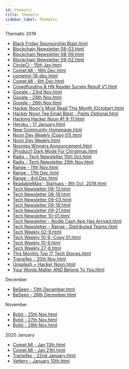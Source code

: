 ```yaml
---
id: thematic
title: Thematic
sidebar_label: Thematic
---
```


Thematic
2019
* [Black Friday Sponsorship Blast.html](/newsletters/html/Thematic/2019/Black%20Friday%20Sponsorship%20Blast.html)
* [Blockchain Newsletter 08-03.html](/newsletters/html/Thematic/2019/Blockchain%20Newsletter%2008-03.html)
* [Blockchain Newsletter 08-09.html](/newsletters/html/Thematic/2019/)
* [Blockchain Newsletter 09-02.html](/newsletters/html/Thematic/2019/)
* [CircleCI - 15th Jan.html](/newsletters/html/Thematic/2019/)
* [Comet.Ml - 16th Dec.html](/newsletters/html/Thematic/2019/)
* [cometml-18-dec.html](/newsletters/html/Thematic/2019/)
* [Comet.Ml - 6th Dec.html](/newsletters/html/Thematic/2019/)
* [Crowdfunding & HN Reader Survey Result V1.html](/newsletters/html/Thematic/2019/)
* [Google - 23rd Nov.html](/newsletters/html/Thematic/2019/)
* [Google - 24th Nov.html](/newsletters/html/Thematic/2019/)
* [Google - 26th Nov.html](/newsletters/html/Thematic/2019/)
* [Hacker Noon's Most Read This Month (October).html](/newsletters/html/Thematic/2019/)
* [Hacker Noon Tee Email Blast - Pants Optional.html](/newsletters/html/Thematic/2019/)
* [Hacking Hacker Noon #1 9-11.html](/newsletters/html/Thematic/2019/)
* [Heroku - 17 January.html](/newsletters/html/Thematic/2019/)
* [New Community Homepage.html](/newsletters/html/Thematic/2019/)
* [Noon Dev Weekly (Copy 01).html](/newsletters/html/Thematic/2019/)
* [Noon Dev Weekly.html](/newsletters/html/Thematic/2019/)
* [Noonies Winners Announcement.html](/newsletters/html/Thematic/2019/)
* [[Product] Dark Mode For Christmas.html](/newsletters/html/Thematic/2019/)
* [Radix - Tech Newsletter 15th Oct.html](/newsletters/html/Thematic/2019/)
* [Radix - Tech Newsletter 29th Nov.html](/newsletters/html/Thematic/2019/)
* [Range - 11th Nov.html](/newsletters/html/Thematic/2019/)
* [Range - 17th Dec.html](/newsletters/html/Thematic/2019/)
* [Range - 4rd Dec.html](/newsletters/html/Thematic/2019/)
* [ReadableMag - Startups - 9th Oct, 2019.html](/newsletters/html/Thematic/2019/)
* [Tech Newsletter 08-13.html](/newsletters/html/Thematic/2019/)
* [Tech Newsletter 08-19.html](/newsletters/html/Thematic/2019/)
* [Tech Newsletter 09-03.html](/newsletters/html/Thematic/2019/)
* [Tech Newsletter 09-18.html](/newsletters/html/Thematic/2019/)
* [Tech Newsletter 09-21.html](/newsletters/html/Thematic/2019/)
* [Tech Newsletter 10-01.html](/newsletters/html/Thematic/2019/)
* [Tech Newsletter - Nodle Cash App Has Arrived.html](/newsletters/html/Thematic/2019/)
* [Tech Newsletter - Range - Distributed Teams.html](/newsletters/html/Thematic/2019/)
* [Tech Weekly 02-9.html](/newsletters/html/Thematic/2019/)
* [Tech Weekly 10-9 -Copy 01.html](/newsletters/html/Thematic/2019/)
* [Tech Weekly 10-9.html](/newsletters/html/Thematic/2019/)
* [ Tech Weekly 27-8.html](/newsletters/html/Thematic/2019/)
* [This Months Top 17 Tech Stories.html](/newsletters/html/Thematic/2019/)
* [Transifex - 20th Nov.html](/newsletters/html/Thematic/2019/)
* [Unsplash + Hacker Noon.html](/newsletters/html/Thematic/2019/)
* [Your Words Matter AND Belong To You.html](/newsletters/html/Thematic/2019/)


December

* [BeSeen - 13th December.html](/newsletters/html/Thematic/2019/)
* [BeSeen - 26th December.html](/newsletters/html/Thematic/2019/)

November

* [Bybit - 25th Nov.html](/newsletters/html/Thematic/2019/)
* [Bybit - 27th Nov.html](/newsletters/html/Thematic/2019/)
* [Bybit - 28th Nov.html](/newsletters/html/Thematic/2019/)

2020
January

* [Comet.Ml - Jan 13th.html](/newsletters/html/Thematic/2019/)
* [Comet.Ml - Jan 21th.html](/newsletters/html/Thematic/2019/)
* [Transifex - 22nd January.html](/newsletters/html/Thematic/2019/)
* [Vettery - January 10th.html](/newsletters/html/Thematic/2019/)